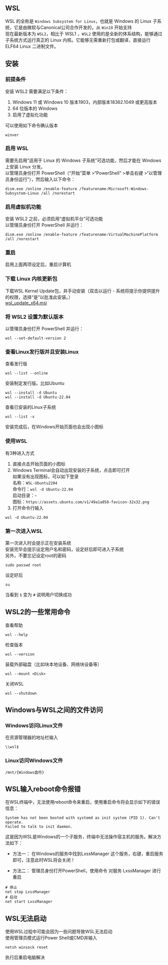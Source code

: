 ## WSL

WSL 的全称是 ``Windows Subsystem for Linux``，也就是 Windows 的 Linux 子系统，它是由微软与Canonical公司合作开发的，从 ``Win10`` 开始支持  
现在最新版本为 ``WSL2``，相比于 WSL1 ，``WSL2`` 使用的是全新的体系结构，能够通过子系统方式运行真正的 Linux 内核。它能够无需重新打包或翻译，直接运行 ELF64 Linux 二进制文件。

## 安装

### 前提条件
安装 WSL2 需要满足以下条件：
1. Windows 11 或 Windows 10  版本1903，内部版本18362.1049 或更高版本
2. 64 位版本的 Windows
3. 启用了虚拟化功能  

可以使用如下命令确认版本
```
winver
```

### 启用 WSL
需要先启用“适用于 Linux 的 Windows 子系统”可选功能，然后才能在 Windows 上安装 Linux 分发。  
以管理员身份打开 PowerShell（“开始”菜单 >“PowerShell” >单击右键 >“以管理员身份运行”），然后输入以下命令：
```
dism.exe /online /enable-feature /featurename:Microsoft-Windows-Subsystem-Linux /all /norestart
```

### 启用虚拟机功能
安装 WSL2 之前，必须启用“虚拟机平台”可选功能  
以管理员身份打开 PowerShell 并运行：
```
dism.exe /online /enable-feature /featurename:VirtualMachinePlatform /all /norestart
```

### 重启
启用上面两项设定后，重启计算机

### 下载 Linux 内核更新包
下载WSL Kernel Update包，并手动安装（双击以运行 - 系统将提示你提供提升的权限，选择“是”以批准此安装。）  
[wsl_update_x64.msi](https://wslstorestorage.blob.core.windows.net/wslblob/wsl_update_x64.msi)

### 将 WSL2 设置为默认版本
以管理员身份打开 PowerShell 并运行：
```
wsl --set-default-version 2
```

### 查看Linux发行版并且安装Linux
查看发行版
```
wsl --list --online
```
安装制定发行版。比如Ubuntu
```
wsl --install -d Ubuntu
wsl --install -d Ubuntu-22.04
```
查看已安装的Linux子系统
```
wsl --list -v
```
安装完成后，在Windows开始页面也会出现小图标

### 使用WSL
有3种进入方式
1. 直接点击开始页面的小图标
2. Windows Terminal会自动出现安装的子系统，点击即可打开  
  如果没有出现图标，可以如下登录  
  名称：``WSL-Ubuntu2204``  
  命令行：``wsl -d Ubuntu-22.04``  
  启动目录：``~``  
  图标：``https://assets.ubuntu.com/v1/49a1a858-favicon-32x32.png``  
3. 打开命令行输入
```
wsl -d Ubuntu-22.04
```

### 第一次进入WSL
第一次进入时会提示正在安装系统  
安装完毕会提示设定用户名和密码，设定好后即可进入子系统  
另外，不要忘记设定root的密码
```
sudo passwd root
```
设定好后
```
su
```
当看到 ``$`` 变为 ``#`` 说明用户切换成功

## WSL2的一些常用命令
查看帮助
```
wsl --help
```
检查版本
```
wsl --version
```
装载外部磁盘（比如块本地设备、网络块设备等）
```
wsl --mount <Disk>
```
关闭WSL
```
wsl --shutdown
```

## Windows与WSL之间的文件访问

### Windows访问Linux文件
在资源管理器的地址栏输入
```
\\wsl$
```

### Linux访问Windows文件
```
/mnt/{Windows盘符}
```

## WSL输入reboot命令报错
在WSL终端中，无法使用reboot命令来重启，使用重启命令将会显示如下的错误信息：
```
System has not been booted with systemd as init system (PID 1). Can't operate.
Failed to talk to init daemon.
```
这是因为WSL是Windows的一个子服务，终端中无法操作宿主机的服务。解决方法如下：

- 方法一： 在Windows的服务中找到LxssManager 这个服务，右键，重启服务即可，注意此时WSL将会关闭！

- 方法二： 管理员身份打开PowerShell，使用命令 对服务 LxssManager 进行重启
```
# 停止
net stop LxssManager
# 启动
net start LxssManager
```

## WSL无法启动
使用WSL过程中可能会因为一些问题导致WSL无法启动  
使用管理员模式运行Power Shell或CMD并输入
```
netsh winsock reset
```
执行后重启电脑解决
